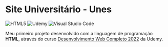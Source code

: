 # Site Universitário - Unes 
![HTML5](https://img.shields.io/badge/html5-%23E34F26.svg?style=for-the-badge&logo=html5&logoColor=white) ![Udemy](https://img.shields.io/badge/Udemy-A435F0?style=for-the-badge&logo=Udemy&logoColor=white) ![Visual Studio Code](https://img.shields.io/badge/Visual%20Studio%20Code-0078d7.svg?style=for-the-badge&logo=visual-studio-code&logoColor=white)

Meu primeiro projeto desenvolvido com a linguagem de programação **HTML**, através do curso [Desenvolvimento Web Completo 2022](https://www.udemy.com/course/web-completo/) da Udemy.

